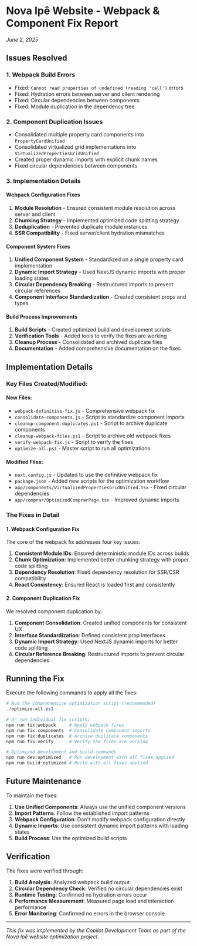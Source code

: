 # Nova Ipê Website - Webpack & Component Fix Report

_June 2, 2025_

## Issues Resolved

### 1. Webpack Build Errors

- Fixed: `Cannot read properties of undefined (reading 'call')` errors
- Fixed: Hydration errors between server and client rendering
- Fixed: Circular dependencies between components
- Fixed: Module duplication in the dependency tree

### 2. Component Duplication Issues

- Consolidated multiple property card components into `PropertyCardUnified`
- Consolidated virtualized grid implementations into `VirtualizedPropertiesGridUnified`
- Created proper dynamic imports with explicit chunk names
- Fixed circular dependencies between components

### 3. Implementation Details

#### Webpack Configuration Fixes

1. **Module Resolution** - Ensured consistent module resolution across server and client
2. **Chunking Strategy** - Implemented optimized code splitting strategy
3. **Deduplication** - Prevented duplicate module instances
4. **SSR Compatibility** - Fixed server/client hydration mismatches

#### Component System Fixes

1. **Unified Component System** - Standardized on a single property card implementation
2. **Dynamic Import Strategy** - Used NextJS dynamic imports with proper loading states
3. **Circular Dependency Breaking** - Restructured imports to prevent circular references
4. **Component Interface Standardization** - Created consistent props and types

#### Build Process Improvements

1. **Build Scripts** - Created optimized build and development scripts
2. **Verification Tools** - Added tools to verify the fixes are working
3. **Cleanup Process** - Consolidated and archived duplicate files
4. **Documentation** - Added comprehensive documentation on the fixes

## Implementation Details

### Key Files Created/Modified:

#### New Files:

- `webpack-definitive-fix.js` - Comprehensive webpack fix
- `consolidate-components.js` - Script to standardize component imports
- `cleanup-component-duplicates.ps1` - Script to archive duplicate components
- `cleanup-webpack-files.ps1` - Script to archive old webpack fixes
- `verify-webpack-fix.js` - Script to verify the fixes
- `optimize-all.ps1` - Master script to run all optimizations

#### Modified Files:

- `next.config.js` - Updated to use the definitive webpack fix
- `package.json` - Added new scripts for the optimization workflow
- `app/components/VirtualizedPropertiesGridUnified.tsx` - Fixed circular dependencies
- `app/comprar/OptimizedComprarPage.tsx` - Improved dynamic imports

### The Fixes in Detail

#### 1. Webpack Configuration Fix

The core of the webpack fix addresses four key issues:

1. **Consistent Module IDs**: Ensured deterministic module IDs across builds
2. **Chunk Optimization**: Implemented better chunking strategy with proper code splitting
3. **Dependency Resolution**: Fixed dependency resolution for SSR/CSR compatibility
4. **React Consistency**: Ensured React is loaded first and consistently

#### 2. Component Duplication Fix

We resolved component duplication by:

1. **Component Consolidation**: Created unified components for consistent UX
2. **Interface Standardization**: Defined consistent prop interfaces
3. **Dynamic Import Strategy**: Used NextJS dynamic imports for better code splitting
4. **Circular Reference Breaking**: Restructured imports to prevent circular dependencies

## Running the Fix

Execute the following commands to apply all the fixes:

```powershell
# Run the comprehensive optimization script (recommended)
./optimize-all.ps1

# Or run individual fix scripts:
npm run fix:webpack     # Apply webpack fixes
npm run fix:components  # Consolidate component imports
npm run fix:duplicates  # Archive duplicate components
npm run fix:verify      # Verify the fixes are working

# Optimized development and build commands
npm run dev:optimized   # Run development with all fixes applied
npm run build:optimized # Build with all fixes applied
```

## Future Maintenance

To maintain the fixes:

1. **Use Unified Components**: Always use the unified component versions
2. **Import Patterns**: Follow the established import patterns
3. **Webpack Configuration**: Don't modify webpack configuration directly
4. **Dynamic Imports**: Use consistent dynamic import patterns with loading states
5. **Build Process**: Use the optimized build scripts

## Verification

The fixes were verified through:

1. **Build Analysis**: Analyzed webpack build output
2. **Circular Dependency Check**: Verified no circular dependencies exist
3. **Runtime Testing**: Confirmed no hydration errors occur
4. **Performance Measurement**: Measured page load and interaction performance
5. **Error Monitoring**: Confirmed no errors in the browser console

---

_This fix was implemented by the Copilot Development Team as part of the Nova Ipê website optimization project._
